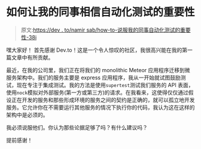 # 如何让我的同事相信自动化测试的重要性

> 原文:[https://dev . to/namir sab/how-to-说服我的同事自动化测试的重要性-38i](https://dev.to/namirsab/how-to-convince-my-colleagues-about-the-importance-of-automated-testing-38i)

嘿大家好！
首先感谢 Dev.to！这是一个令人惊叹的社区，我很高兴能在我的第一篇文章中有所贡献。

最近，在我的公司里，我们正在将我们的 monolithic Meteor 应用程序迁移到微服务架构中。我们的服务主要是 express 应用程序，我从一开始就试图鼓励测试，现在专注于集成测试。我的方法是使用`supertest`测试我们服务的 API 表面，使用`nock`模拟对外部服务(第一方或第三方)的请求。在我看来，这使得仅仅通过假设正在开发的服务和那些形成环境的服务之间的契约是正确的，就可以孤立地开发服务。它允许你在不需要运行其他服务的情况下执行你的代码，我认为这在这样的架构中是必须的。

我必须说服他们。你认为那些论据足够了吗？有什么建议吗？

提前感谢！
